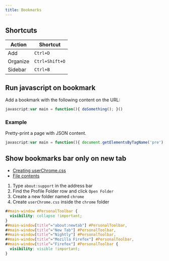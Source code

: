 ```yaml
---
title: Bookmarks
---
```


## Shortcuts

| Action | Shortcut |
| ------ | -------- |
| Add | `Ctrl+D` |
| Organize | `Ctrl+Shift+O` |
| Sidebar | `Ctrl+B` |

## Run javascript on bookmark

Add a bookmark with the following content on the URL:

```javascript
javascript:var main = function(){ doSomething(); }()
```

### Example

Pretty-print a page with JSON content.

```javascript
javascript:var main = function(){ document.getElementsByTagName('pre')[0].textContent = JSON.stringify(JSON.parse(document.getElementsByTagName('pre')[0].textContent), null, 2); }()
```

## Show bookmarks bar only on new tab

- [Creating userChrome.css](https://www.userchrome.org/how-create-userchrome-css.html)
- [File contents](https://www.reddit.com/r/FirefoxCSS/comments/7evwow/show_bookmarks_toolbar_only_on_new_tab/)

1. Type `about:support` in the address bar
2. Find the Profile Folder row and click `Open Folder`
3. Create a new folder named `chrome`
4. Create `userChrome.css` inside the `chrome` folder

```css
##main-window #PersonalToolbar {
  visibility: collapse !important;
}
##main-window[title^="about:newtab"] #PersonalToolbar,
##main-window[title^="New Tab"] #PersonalToolbar,
##main-window[title^="Nightly"] #PersonalToolbar,
##main-window[title^="Mozilla Firefox"] #PersonalToolbar,
##main-window[title^="Firefox"] #PersonalToolbar {
  visibility: visible !important;
}
```

